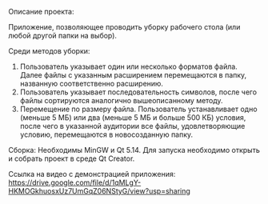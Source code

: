 Описание проекта: 

Приложение, позволяющее проводить уборку рабочего стола (или любой другой папки на выбор).


Среди методов уборки: 
1) Пользователь указывает один или несколько форматов файла. Далее файлы с указанным расширением перемещаются в папку, названную соответственно расширению.
2) Пользователь указывает последовательность символов, после чего файлы сортируются аналогично вышеописанному методу.
3) Перемещение по размеру файла. Пользователь устанавливает одно (меньше 5 МБ) или два (меньше 5 МБ и больше 500 КБ) условия, после чего в указанной аудитории все файлы, удовлетворяющие условию, перемещаются в новосозданную папку.


Сборка:
Необходимы MinGW и Qt 5.14. Для запуска необходимо открыть и собрать проект в среде Qt Creator.

Ссылка на видео с демонстрацией приложения: https://drive.google.com/file/d/1qMLgY-HKMOGkhuosxUz7UmGqZ06NStyG/view?usp=sharing
